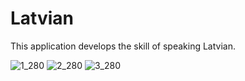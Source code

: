 # Latvian
This application develops the skill of speaking Latvian.

![1_280](https://user-images.githubusercontent.com/55412563/123689705-32743700-d85c-11eb-9ef4-456e24a5e84c.jpg)
![2_280](https://user-images.githubusercontent.com/55412563/123689714-36a05480-d85c-11eb-94a6-582a72a46021.jpg)
![3_280](https://user-images.githubusercontent.com/55412563/123689723-399b4500-d85c-11eb-8693-0f682f10723f.jpg)
